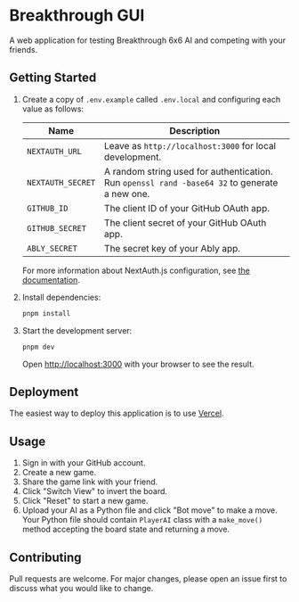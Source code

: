 # Breakthrough GUI

A web application for testing Breakthrough 6x6 AI and competing with your friends.

## Getting Started

1. Create a copy of `.env.example` called `.env.local` and configuring each value as follows:

   | Name              | Description                                                                                   |
   | ----------------- | --------------------------------------------------------------------------------------------- |
   | `NEXTAUTH_URL`    | Leave as `http://localhost:3000` for local development.                                       |
   | `NEXTAUTH_SECRET` | A random string used for authentication. Run `openssl rand -base64 32` to generate a new one. |
   | `GITHUB_ID`       | The client ID of your GitHub OAuth app.                                                       |
   | `GITHUB_SECRET`   | The client secret of your GitHub OAuth app.                                                   |
   | `ABLY_SECRET`     | The secret key of your Ably app.                                                              |

   For more information about NextAuth.js configuration, see [the documentation](https://next-auth.js.org/providers/github).

1. Install dependencies:

   ```bash
   pnpm install
   ```

1. Start the development server:

   ```bash
   pnpm dev
   ```

   Open [http://localhost:3000](http://localhost:3000) with your browser to see the result.

## Deployment

The easiest way to deploy this application is to use [Vercel](https://vercel.com/).

## Usage

1. Sign in with your GitHub account.
1. Create a new game.
1. Share the game link with your friend.
1. Click "Switch View" to invert the board.
1. Click "Reset" to start a new game.
1. Upload your AI as a Python file and click "Bot move" to make a move. Your Python file should contain `PlayerAI` class with a `make_move()` method accepting the board state and returning a move.

## Contributing

Pull requests are welcome. For major changes, please open an issue first to discuss what you would like to change.
